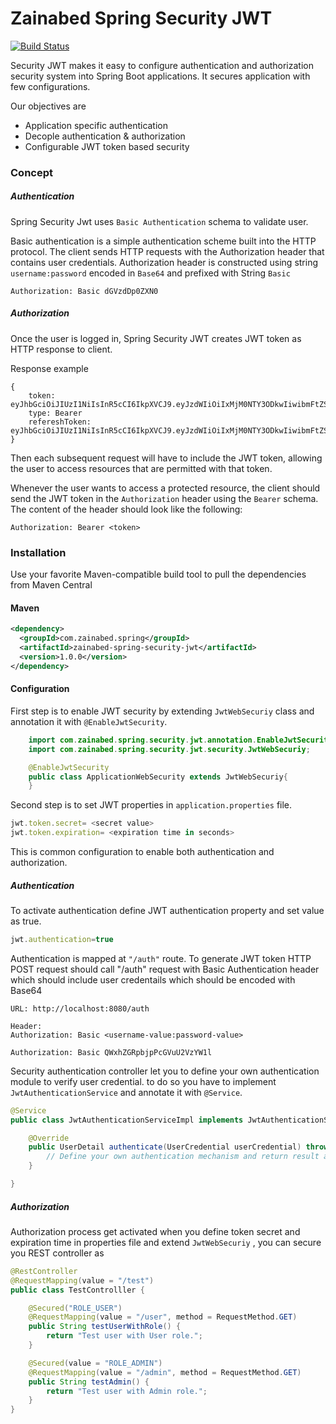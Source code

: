 # Zainabed Spring Security JWT

[![Build Status](https://dev.azure.com/zainabed/spring-security-jwt/_apis/build/status/zainabed.spring-security-jwt)](https://dev.azure.com/zainabed/spring-security-jwt/_build/latest?definitionId=1)

Security JWT makes it easy to configure authentication and authorization security system into Spring Boot applications. It secures application with few configurations.  

Our objectives are
  - Application specific authentication
  - Decople authentication & authorization
  - Configurable JWT token based security

### Concept

##### Authentication

Spring Security Jwt uses `Basic Authentication` schema to validate user.

Basic authentication is a simple authentication scheme built into the HTTP protocol. The client sends HTTP requests with the Authorization header that contains user credentials.
Authorization header is constructed using string `username:password` encoded in `Base64` and prefixed with String `Basic`

```
Authorization: Basic dGVzdDp0ZXN0
```

##### Authorization

Once the user is logged in, Spring Security JWT creates JWT token as HTTP response to client. 

Response example
```
{
    token: eyJhbGciOiJIUzI1NiIsInR5cCI6IkpXVCJ9.eyJzdWIiOiIxMjM0NTY3ODkwIiwibmFtZSI6IkpvaG4gRG9lIiwiaWF0IjoxNTE2MjM5MDIyfQ.SflKxwRJSMeKKF2QT4fwpMeJf36POk6yJV_adQssw5c
    type: Bearer
    refereshToken: eyJhbGciOiJIUzI1NiIsInR5cCI6IkpXVCJ9.eyJzdWIiOiIxMjM0NTY3ODkwIiwibmFtZSI6IkpvaG4gRG9lIiwiaWF0IjoxNTE2MjM5MDIyfQ.SflKxwRJSMeKKF2QT4fwpMeJf36POk6yJV_adQssw5c
}
```
Then each subsequent request will have to include the JWT token, allowing the user to access resources that are permitted with that token. 

Whenever the user wants to access a protected resource, the client should send the JWT token in the `Authorization` header using the `Bearer` schema. The content of the header should look like the following:
```
Authorization: Bearer <token>
```



### Installation

Use your favorite Maven-compatible build tool to pull the dependencies from Maven Central

#### Maven

```xml
<dependency>
  <groupId>com.zainabed.spring</groupId>
  <artifactId>zainabed-spring-security-jwt</artifactId>
  <version>1.0.0</version>
</dependency>
```
#### Configuration
First step is to enable JWT security by extending `JwtWebSecuriy` class and annotation it with `@EnableJwtSecurity`.


```java
    import com.zainabed.spring.security.jwt.annotation.EnableJwtSecurity;
    import com.zainabed.spring.security.jwt.security.JwtWebSecuriy;

    @EnableJwtSecurity
    public class ApplicationWebSecurity extends JwtWebSecuriy{
    }
```

Second step is to set JWT properties in `application.properties` file.

```javascript
jwt.token.secret= <secret value>
jwt.token.expiration= <expiration time in seconds>
```

This is common configuration to enable both authentication and authorization.



##### Authentication
To activate authentication define JWT authentication property and set value as true.

```javascript
jwt.authentication=true
```

Authentication is mapped at `"/auth"` route. To generate JWT token HTTP POST request should call "/auth" request with Basic Authentication header which should include user credentails which should be encoded with Base64


```
URL: http://localhost:8080/auth

Header:
Authorization: Basic <username-value:password-value>
```
```
Authorization: Basic QWxhZGRpbjpPcGVuU2VzYW1l
```

Security authentication controller let you to define your own authentication module to verify user credential. to do so you have to implement `JwtAuthenticationService` and annotate it with `@Service`.

```java
@Service
public class JwtAuthenticationServiceImpl implements JwtAuthenticationService {

	@Override
	public UserDetail authenticate(UserCredential userCredential) throws AuthenticationException {
		// Define your own authentication mechanism and return result as UserDetail object
	}

}
```

##### Authorization
Authorization process get activated when you define token secret and expiration time in properties file and extend `JwtWebSecuriy` , you can secure you REST controller as

```java
@RestController
@RequestMapping(value = "/test")
public class TestControlller {

	@Secured("ROLE_USER")
	@RequestMapping(value = "/user", method = RequestMethod.GET)
	public String testUserWithRole() {
		return "Test user with User role.";
	}

	@Secured(value = "ROLE_ADMIN")
	@RequestMapping(value = "/admin", method = RequestMethod.GET)
	public String testAdmin() {
		return "Test user with Admin role.";
	}
}

```
